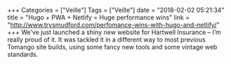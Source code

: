 +++
Categories = ["Veille"]
Tags = ["Veille"]
date = "2018-02-02 05:21:34"
title = "Hugo + PWA + Netlify = Huge performance wins"
link = "http://www.trysmudford.com/perfomance-wins-with-hugo-and-netlify/"
+++
We’ve just launched a shiny new website for Hartwell Insurance – I’m really proud of it. It was tackled it in a different way to most previous Tomango site builds, using some fancy new tools and some vintage web standards.